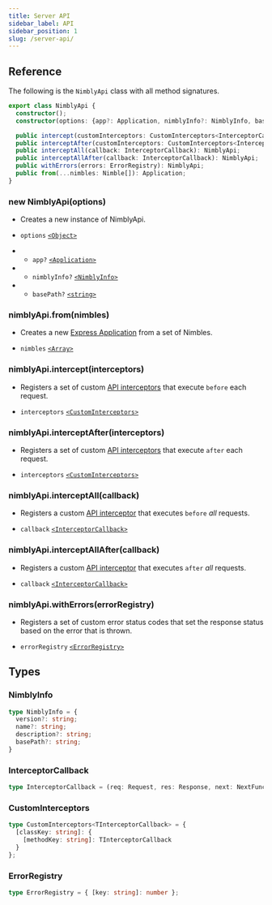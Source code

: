 ```yaml
---
title: Server API
sidebar_label: API
sidebar_position: 1
slug: /server-api/
---
```


## Reference

The following is the `NimblyApi` class with all method signatures.

```ts
export class NimblyApi {
  constructor();
  constructor(options: {app?: Application, nimblyInfo?: NimblyInfo, basePath?: string});

  public intercept(customInterceptors: CustomInterceptors<InterceptorCallback>): NimblyApi;
  public interceptAfter(customInterceptors: CustomInterceptors<InterceptorCallback>): NimblyApi;
  public interceptAll(callback: InterceptorCallback): NimblyApi;
  public interceptAllAfter(callback: InterceptorCallback): NimblyApi;
  public withErrors(errors: ErrorRegistry): NimblyApi;
  public from(...nimbles: Nimble[]): Application;
}
```

### new NimblyApi(options)

- Creates a new instance of NimblyApi.

- `options` [`<Object>`](https://developer.mozilla.org/en-US/docs/Web/JavaScript/Reference/Global_Objects/Object)
- - `app?` [`<Application>`](http://expressjs.com/en/4x/api.html#app)
- - `nimblyInfo?` [`<NimblyInfo>`](#nimblyinfo)
- - `basePath?` [`<string>`](https://developer.mozilla.org/en-US/docs/Web/JavaScript/Reference/Global_Objects/String)

### nimblyApi.from(nimbles)

- Creates a new [Express Application](http://expressjs.com/en/4x/api.html#app) from a set of Nimbles.

- `nimbles` [`<Array>`](https://developer.mozilla.org/en-US/docs/Web/JavaScript/Reference/Global_Objects/Array)

### nimblyApi.intercept(interceptors)

- Registers a set of custom [API interceptors](#interceptorcallback) that execute `before` each request.

- `interceptors` [`<CustomInterceptors>`](#custominterceptors)

### nimblyApi.interceptAfter(interceptors)

- Registers a set of custom [API interceptors](#interceptorcallback) that execute `after` each request.

- `interceptors` [`<CustomInterceptors>`](#custominterceptors)

### nimblyApi.interceptAll(callback)

- Registers a custom [API interceptor](#interceptorcallback) that executes `before` <i>all</i> requests.

- `callback` [`<InterceptorCallback>`](#interceptorcallback)

### nimblyApi.interceptAllAfter(callback)

- Registers a custom [API interceptor](#interceptorcallback) that executes `after` <i>all</i> requests.

- `callback` [`<InterceptorCallback>`](#interceptorcallback)

### nimblyApi.withErrors(errorRegistry)

- Registers a set of custom error status codes that set the response status based on the error that is thrown.

- `errorRegistry` [`<ErrorRegistry>`](#errorregistry)

## Types

### NimblyInfo

```ts
type NimblyInfo = {
  version?: string;
  name?: string;
  description?: string;
  basePath?: string;
}
```

### InterceptorCallback

```ts
type InterceptorCallback = (req: Request, res: Response, next: NextFunction) => any;
```

### CustomInterceptors

```ts
type CustomInterceptors<TInterceptorCallback> = {
  [classKey: string]: {
    [methodKey: string]: TInterceptorCallback
  }
};
```

### ErrorRegistry

```ts
type ErrorRegistry = { [key: string]: number };
```

